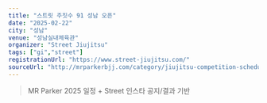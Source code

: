 ```yaml
---
title: "스트릿 주짓수 91 성남 오픈"
date: "2025-02-22"
city: "성남"
venue: "성남실내체육관"
organizer: "Street Jiujitsu"
tags: ["gi","street"]
registrationUrl: "https://www.street-jiujitsu.com/"
sourceUrl: "http://mrparkerbjj.com/category/jiujitsu-competition-schedule/"
---
```


> MR Parker 2025 일정 + Street 인스타 공지/결과 기반
